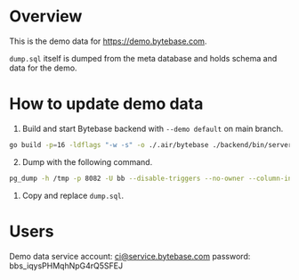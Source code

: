 # Overview

This is the demo data for https://demo.bytebase.com.

`dump.sql` itself is dumped from the meta database and holds schema and data for the demo.

# How to update demo data

1. Build and start Bytebase backend with `--demo default` on main branch.
```bash
go build -p=16 -ldflags "-w -s" -o ./.air/bytebase ./backend/bin/server/main.go && ./.air/bytebase --port 8080 --data . --debug --demo=default
```

2. Dump with the following command.

```bash
pg_dump -h /tmp -p 8082 -U bb --disable-triggers --no-owner --column-inserts --on-conflict-do-nothing > ~/dump.sql
```

1. Copy and replace `dump.sql`.

# Users

Demo data service account: ci@service.bytebase.com password: bbs_iqysPHMqhNpG4rQ5SFEJ

